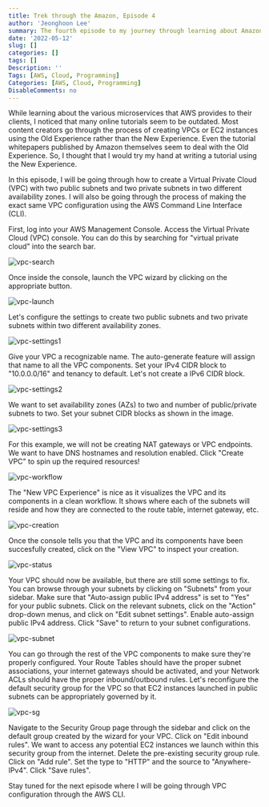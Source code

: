 ```yaml
---
title: Trek through the Amazon, Episode 4
author: 'Jeonghoon Lee'
summary: The fourth episode to my journey through learning about Amazon Web Services
date: '2022-05-12'
slug: []
categories: []
tags: []
Description: ''
Tags: [AWS, Cloud, Programming]
Categories: [AWS, Cloud, Programming]
DisableComments: no
---
```


While learning about the various microservices that AWS provides to their clients, I noticed that many online tutorials seem to be outdated. Most content creators go through the process of creating VPCs or EC2 instances using the Old Experience rather than the New Experience. Even the tutorial whitepapers published by Amazon themselves seem to deal with the Old Experience. So, I thought that I would try my hand at writing a tutorial using the New Experience.

In this episode, I will be going through how to create a Virtual Private Cloud (VPC) with two public subnets and two private subnets in two different availability zones. I will also be going through the process of making the exact same VPC configuration using the AWS Command Line Interface (CLI).

First, log into your AWS Management Console. Access the Virtual Private Cloud (VPC) console. You can do this by searching for "virtual private cloud" into the search bar.

![vpc-search](images/vpc-search.png)

Once inside the console, launch the VPC wizard by clicking on the appropriate button.

![vpc-launch](images/vpc-launch.png)

Let's configure the settings to create two public subnets and two private subnets within two different availability zones.

![vpc-settings1](images/vpc-settings1.png)

Give your VPC a recognizable name. The auto-generate feature will assign that name to all the VPC components. Set your IPv4 CIDR block to "10.0.0.0/16" and tenancy to default. Let's not create a IPv6 CIDR block.

![vpc-settings2](images/vpc-settings2.png)

We want to set availability zones (AZs) to two and number of public/private subnets to two. Set your subnet CIDR blocks as shown in the image.

![vpc-settings3](images/vpc-settings3.png)

For this example, we will not be creating NAT gateways or VPC endpoints. We want to have DNS hostnames and resolution enabled. Click "Create VPC" to spin up the required resources!

![vpc-workflow](images/vpc-workflow.png)

The "New VPC Experience" is nice as it visualizes the VPC and its components in a clean workflow. It shows where each of the subnets will reside and how they are connected to the route table, internet gateway, etc.

![vpc-creation](images/vpc-creation.png)

Once the console tells you that the VPC and its components have been succesfully created, click on the "View VPC" to inspect your creation.

![vpc-status](images/vpc-status.png)

Your VPC should now be available, but there are still some settings to fix. You can browse through your subnets by clicking on "Subnets" from your sidebar. Make sure that "Auto-assign public IPv4 address" is set to "Yes" for your public subnets. Click on the relevant subnets, click on the "Action" drop-down menus, and click on "Edit subnet settings". Enable auto-assign public IPv4 address. Click "Save" to return to your subnet configurations.

![vpc-subnet](images/vpc-subnet.png)

You can go through the rest of the VPC components to make sure they're properly configured. Your Route Tables should have the proper subnet associations, your internet gateways should be activated, and your Network ACLs should have the proper inbound/outbound rules. Let's reconfigure the default security group for the VPC so that EC2 instances launched in public subnets can be appropriately governed by it.

![vpc-sg](images/vpc-sg.png)

Navigate to the Security Group page through the sidebar and click on the default group created by the wizard for your VPC. Click on "Edit inbound rules". We want to access any potential EC2 instances we launch within this security group from the internet. Delete the pre-existing security group rule. Click on "Add rule". Set the type to "HTTP" and the source to "Anywhere-IPv4". Click "Save rules".

Stay tuned for the next episode where I will be going through VPC configuration through the AWS CLI.